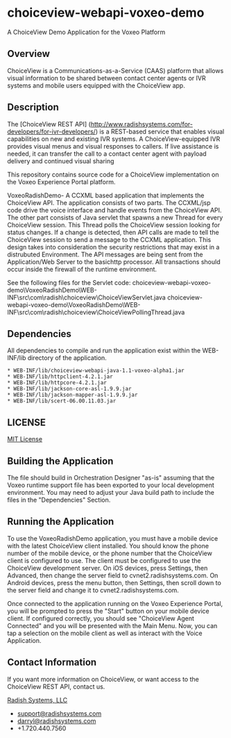 choiceview-webapi-voxeo-demo
============================

A ChoiceView Demo Application for the Voxeo Platform

Overview
--------
ChoiceView is a Communications-as-a-Service (CAAS) platform that allows visual information to be 
shared between contact center agents or IVR systems and mobile users equipped with the ChoiceView 
app.

Description
-----------
The [ChoiceView REST API] (http://www.radishsystems.com/for-developers/for-ivr-developers/) is a 
REST-based service that enables visual capabilities on new and existing IVR systems. A 
ChoiceView-equipped IVR provides visual menus and visual responses to callers. If live assistance is 
needed, it can transfer the call to a contact center agent with payload delivery and continued 
visual sharing

This repository contains source code for a ChoiceView implementation on the Voxeo Experience Portal 
platform. 

VoxeoRadishDemo- A CCXML based application that implements the ChoiceView API. The application 
	consists of two parts. The CCXML/jsp code drive the voice interface and handle events from the 
	ChoiceView API. The other part consists of Java servlet that spawns a new Thread for every 
	ChoiceView session. This Thread polls the ChoiceView session looking for status changes. If a 
	change is detected, then API calls are made to tell the ChoiceView session to send a message to 
	the CCXML application. This design takes into consideration the security restrictions that may 
	exist in a distrubuted Environment. The API messages are being sent from the Application/Web 
	Server to the basichttp processor. All transactions should occur inside the firewall of the 
	runtime environment.
				
See the following files for the Servlet code:
choiceview-webapi-voxeo-demo\VoxeoRadishDemo\WEB-INF\src\com\radish\choiceview\ChoiceViewServlet.java
choiceview-webapi-voxeo-demo\VoxeoRadishDemo\WEB-INF\src\com\radish\choiceview\ChoiceViewPollingThread.java


Dependencies
------------
All dependencies to compile and run the application exist within the WEB-INF/lib directory of the 
application.

	* WEB-INF/lib/choiceview-webapi-java-1.1-voxeo-alpha1.jar
	* WEB-INF/lib/httpclient-4.2.1.jar
	* WEB-INF/lib/httpcore-4.2.1.jar
	* WEB-INF/lib/jackson-core-asl-1.9.9.jar
	* WEB-INF/lib/jackson-mapper-asl-1.9.9.jar
	* WEB-INF/lib/scert-06.00.11.03.jar

LICENSE
-------
[MIT License](https://github.com/radishsystems/choiceview-webapi-java/blob/master/LICENSE)

Building the Application
--------------------
The file should build in Orchestration Designer "as-is" assuming that the Voxeo runtime support file 
has been exported to your local development environment. You may need to adjust your Java build path 
to include the files in the "Dependencies" Section.

Running the Application
---------------
To use the VoxeoRadishDemo application, you must have a mobile device with the latest ChoiceView client 
installed.  You should know the phone number of the mobile device, or the phone number that the 
ChoiceView client is configured to use.  The client must be configured to use the ChoiceView 
development server.  On iOS devices, press Settings, then Advanced, then change the server field to 
cvnet2.radishsystems.com. On Android devices, press the menu button, then Settings, then scroll down 
to the server field and change it to cvnet2.radishsystems.com.

Once connected to the application running on the Voxeo Experience Portal, you will be prompted to 
press the "Start" button on your mobile device client. If configured correctly, you should see 
"ChoiceView Agent Connected" and you will be presented with the Main Menu. Now, you can tap a 
selection on the mobile client as well as interact with the Voice Application.


Contact Information
-------------------
If you want more information on ChoiceView, or want access to the ChoiceView REST API, contact us.

[Radish Systems, LLC](http://www.radishsystems.com/support/contact-radish-customer-support/)

-	support@radishsystems.com
-	darryl@radishsystems.com
-	+1.720.440.7560

